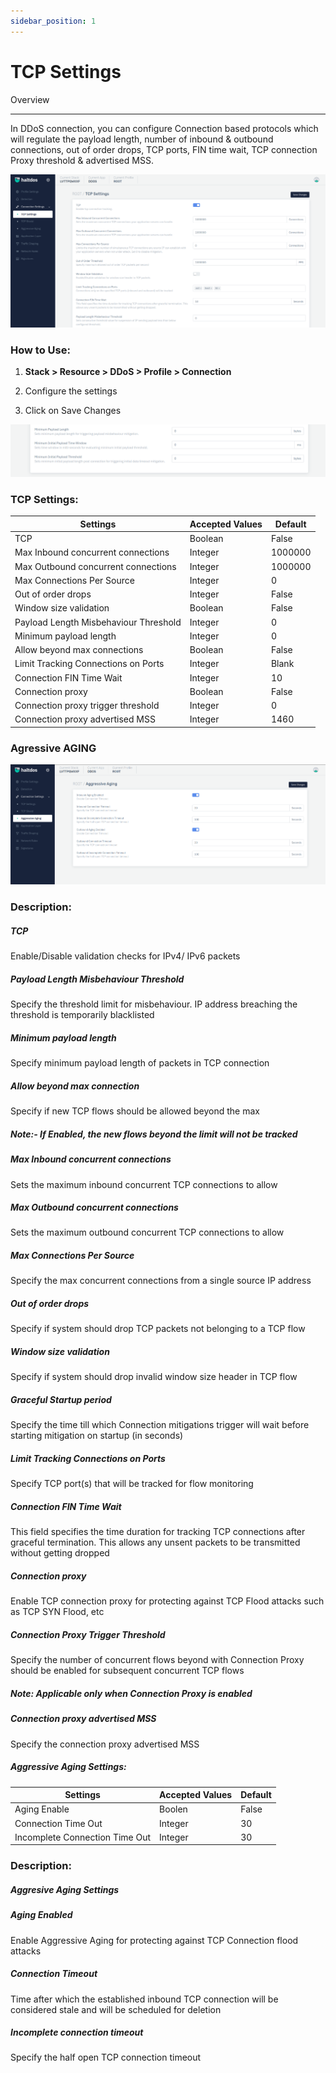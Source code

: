 ```yaml
---
sidebar_position: 1
---
```


# TCP Settings

Overview

---

In DDoS connection, you can configure Connection based protocols which will regulate the payload length, number of inbound & outbound connections, out of order drops, TCP ports, FIN time wait, TCP connection Proxy threshold & advertised MSS.

![](/img/ddos/v2/tcpsetting.png)

### **How to Use:**

1. **Stack > Resource > DDoS > Profile > Connection**

2. Configure the settings

3. Click on Save Changes

![](/img/ddos/v2/tcpsetting1.png)

### **TCP Settings:**

| Settings                                | Accepted Values  | Default  |
|-----------------------------------------|------------------|----------|
| TCP                                     | Boolean          | False    |
| Max Inbound concurrent connections      | Integer          | 1000000  |
| Max Outbound concurrent connections     | Integer          | 1000000  |
| Max Connections Per Source              | Integer          | 0        |
| Out of order drops                      | Integer          | False    |
| Window size validation                  | Boolean          | False    |
| Payload Length Misbehaviour Threshold   | Integer          | 0        |
| Minimum payload length                  | Integer          | 0        |
| Allow beyond max connections            | Boolean          | False    |
| Limit Tracking Connections on Ports     | Integer          | Blank    |
| Connection FIN Time Wait                | Integer          | 10       |
| Connection proxy                        | Boolean          | False    |
| Connection proxy trigger threshold      | Integer          | 0        |
| Connection proxy advertised MSS         | Integer          | 1460     |

### **Agressive AGING**

![tcp_aging](/img/ddos/v2/tcp_aging.png)

### **Description:**

##### **TCP**

Enable/Disable validation checks for IPv4/ IPv6 packets

##### **Payload Length Misbehaviour Threshold**

Specify the threshold limit for misbehaviour. IP address breaching the threshold is temporarily blacklisted

##### **Minimum payload length**

Specify minimum payload length of packets in TCP connection

##### **Allow beyond max connection**

Specify if new TCP flows should be allowed beyond the max

##### Note:- If Enabled, the new flows beyond the limit will not be tracked

##### **Max Inbound concurrent connections**

Sets the maximum inbound concurrent TCP connections to allow

##### **Max Outbound concurrent connections**

Sets the maximum outbound concurrent TCP connections to allow

##### **Max Connections Per Source**

Specify the max concurrent connections from a single source IP address

##### **Out of order drops**

Specify if system should drop TCP packets not belonging to a TCP flow

##### **Window size validation**

Specify if system should drop invalid window size header in TCP flow

##### **Graceful Startup period**

Specify the time till which Connection mitigations trigger will wait before starting mitigation on startup (in seconds)

##### **Limit Tracking Connections on Ports**

Specify TCP port(s) that will be tracked for flow monitoring

##### **Connection FIN Time Wait**

This field specifies the time duration for tracking TCP connections after graceful termination. This allows any unsent packets to be transmitted without getting dropped

##### **Connection proxy**

Enable TCP connection proxy for protecting against TCP Flood attacks such as TCP SYN Flood, etc

##### **Connection Proxy Trigger Threshold**

Specify the number of concurrent flows beyond with Connection Proxy should be enabled for subsequent concurrent TCP flows

##### Note:  Applicable only when Connection Proxy is enabled

##### **Connection proxy advertised MSS**

Specify the connection proxy advertised MSS

##### **Aggressive Aging Settings:**

| Settings                       | Accepted Values | Default |
|--------------------------------|-----------------|---------|
| Aging Enable                   | Boolen          | False   |
| Connection Time Out            | Integer         | 30      |
| Incomplete Connection Time Out | Integer         | 30      |

### **Description:**

##### **Aggresive Aging Settings**

##### **Aging Enabled**

Enable Aggressive Aging for protecting against TCP Connection flood attacks

##### **Connection Timeout**

Time after which the established inbound TCP connection will be considered stale and will be scheduled for deletion

##### **Incomplete connection timeout**

Specify the half open TCP connection timeout